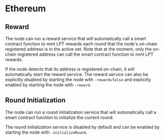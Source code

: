 # Ethereum

## Reward

The node can run a reward service that will automatically call a smart contract function to mint LPT rewards each round that the node's on-chain registered address is in the active set. Note that at the moment, only the on-chain registered address can call the smart contract function to mint LPT rewards.

If the node detects that its address is registered on-chain, it will automatically start the reward service. The reward service can also be explicitly disabled by starting the node with `-reward=false` and explicitly enabled by starting the node with `-reward`.

## Round Initialization

The node can run a round initialization service that will automatically call a smart contract function to initialize the current round.

The round initialization service is disabled by default and can be enabled by starting the node with `-initializeRound`.